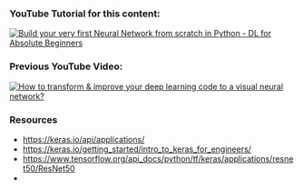 
### YouTube Tutorial for this content: ###
[![Build your very first Neural Network from scratch in Python -  DL for Absolute Beginners](https://img.youtube.com/vi/VewDN_riENw/0.jpg)](https://youtu.be/lnkqiJ1wOfI)


### Previous YouTube Video: ###
[![How to transform & improve your deep learning code to a visual neural network?](https://img.youtube.com/vi/VewDN_riENw/0.jpg)](https://www.youtube.com/watch?v=VewDN_riENw)

### Resources ###
- https://keras.io/api/applications/
- https://keras.io/getting_started/intro_to_keras_for_engineers/
- https://www.tensorflow.org/api_docs/python/tf/keras/applications/resnet50/ResNet50
- 
